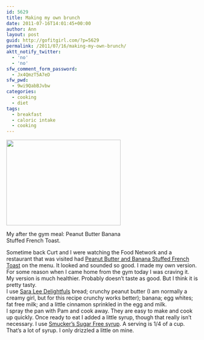```yaml
---
id: 5629
title: Making my own brunch
date: 2011-07-16T14:01:45+00:00
author: Ann
layout: post
guid: http://gofitgirl.com/?p=5629
permalink: /2011/07/16/making-my-own-brunch/
aktt_notify_twitter:
  - 'no'
  - 'no'
sfw_comment_form_password:
  - Jx4QmzT5A7eD
sfw_pwd:
  - 9wi9QabBJvbw
categories:
  - cooking
  - diet
tags:
  - breakfast
  - caloric intake
  - cooking
---
```

<div id="attachment_5635" style="width: 310px" class="wp-caption alignleft">
  <a href="http://gofitgirl.com/blog/wp-content/uploads/2011/07/PB-banana-French-toast.jpg"><img class="size-medium wp-image-5635" title="PB banana French toast" src="http://gofitgirl.com/blog/wp-content/uploads/2011/07/PB-banana-French-toast-300x224.jpg" alt="" width="300" height="224" /></a>
  
  <p class="wp-caption-text">
    My after the gym meal: Peanut Butter Banana Stuffed French Toast.
  </p>
</div>

  
Sometime back Curt and I were watching the Food Network and a restaurant that was visited had [Peanut Butter and Banana Stuffed French Toast](http://www.foodnetwork.com/recipes/bobby-flay/peanut-butter-and-banana-stuffed-french-toast-recipe/index.html) on the menu. It looked and sounded so good. I made my own version.  
For some reason when I came home from the gym today I was craving it. My version is much healthier. Probably doesn&#8217;t taste as good. But I think it is pretty tasty.  
I use [Sara Lee Delightfuls](http://www.saraleebread.com/our-bread/delightful) bread; crunchy peanut butter (I am normally a creamy girl, but for this recipe crunchy works better); banana; egg whites; fat free milk; and a little cinnamon sprinkled in the egg and milk.  
I spray the pan with Pam and cook away. They are easy to make and cook up quickly. Once ready to eat I added a little syrup, though that really isn&#8217;t necessary. I use [Smucker&#8217;s Sugar Free syrup](http://www.smuckers.com/products/ProductDetail.aspx?groupId=5&categoryId=52&flavorId=130&gclid=CMnXrabyhqoCFUUZQgodzlmu0Q). A serving is 1/4 of a cup. That&#8217;s a lot of syrup. I only drizzled a little on mine.